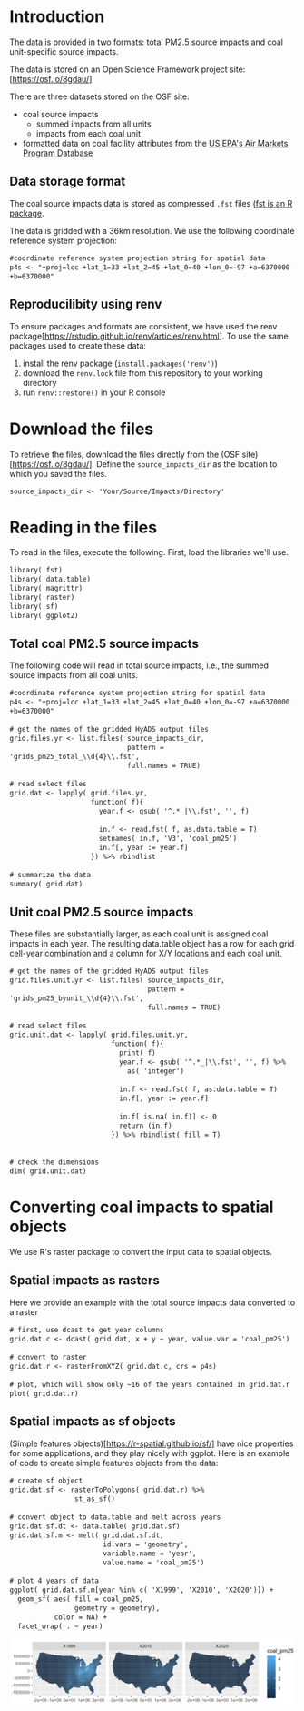 # Introduction
The data is provided in two formats: total PM2.5 source impacts and coal unit-specific source impacts.

The data is stored on an Open Science Framework project site: [https://osf.io/8gdau/]

There are three datasets stored on the OSF site:
- coal source impacts
  - summed impacts from all units
  - impacts from each coal unit
- formatted data on coal facility attributes from the [US EPA's Air Markets Program Database](https://ampd.epa.gov/ampd/)

## Data storage format
The coal source impacts data is stored as compressed `.fst` files ([fst is an R package](https://www.fstpackage.org/). 

The data is gridded with a 36km resolution. We use the following coordinate reference system projection:
```
#coordinate reference system projection string for spatial data
p4s <- "+proj=lcc +lat_1=33 +lat_2=45 +lat_0=40 +lon_0=-97 +a=6370000 +b=6370000"
```

## Reproducilibity using renv
To ensure packages and formats are consistent, we have used the renv package[https://rstudio.github.io/renv/articles/renv.html]. To use the same packages used to create these data: 
1) install the renv package (`install.packages('renv')`)
2) download the `renv.lock` file from this repository to your working directory
3) run `renv::restore()` in your R console

# Download the files
To retrieve the files,  download the files directly from the (OSF site)[https://osf.io/8gdau/]. Define the `source_impacts_dir` as the location to which you saved the files.
```
source_impacts_dir <- 'Your/Source/Impacts/Directory'

```

# Reading in the files
To read in the files, execute the following. First, load the libraries we'll use.
```
library( fst)
library( data.table)
library( magrittr)
library( raster)
library( sf)
library( ggplot2)
```

## Total coal PM2.5 source impacts
The following code will read in total source impacts, i.e., the summed source impacts from all coal units.
```
#coordinate reference system projection string for spatial data
p4s <- "+proj=lcc +lat_1=33 +lat_2=45 +lat_0=40 +lon_0=-97 +a=6370000 +b=6370000"

# get the names of the gridded HyADS output files
grid.files.yr <- list.files( source_impacts_dir,
                             pattern = 'grids_pm25_total_\\d{4}\\.fst',
                             full.names = TRUE)

# read select files
grid.dat <- lapply( grid.files.yr,
                    function( f){
                      year.f <- gsub( '^.*_|\\.fst', '', f)
                      
                      in.f <- read.fst( f, as.data.table = T)
                      setnames( in.f, 'V3', 'coal_pm25')
                      in.f[, year := year.f]
                    }) %>% rbindlist

# summarize the data
summary( grid.dat)

```

## Unit coal PM2.5 source impacts
These files are substantially larger, as each coal unit is assigned coal impacts in each year. The resulting data.table object has a row for each grid cell-year combination and a column for X/Y locations and each coal unit. 
```
# get the names of the gridded HyADS output files
grid.files.unit.yr <- list.files( source_impacts_dir,
                                  pattern = 'grids_pm25_byunit_\\d{4}\\.fst',
                                  full.names = TRUE)

# read select files
grid.unit.dat <- lapply( grid.files.unit.yr,
                         function( f){
                           print( f)
                           year.f <- gsub( '^.*_|\\.fst', '', f) %>%
                             as( 'integer')
                           
                           in.f <- read.fst( f, as.data.table = T)
                           in.f[, year := year.f]
                           
                           in.f[ is.na( in.f)] <- 0
                           return (in.f)
                         }) %>% rbindlist( fill = T)


# check the dimensions
dim( grid.unit.dat)

```

# Converting coal impacts to spatial objects
We use R's raster package to convert the input data to spatial objects. 

## Spatial impacts as rasters
Here we provide an example with the total source impacts data converted to a raster
```
# first, use dcast to get year columns
grid.dat.c <- dcast( grid.dat, x + y ~ year, value.var = 'coal_pm25')

# convert to raster
grid.dat.r <- rasterFromXYZ( grid.dat.c, crs = p4s)

# plot, which will show only ~16 of the years contained in grid.dat.r
plot( grid.dat.r)

```

## Spatial impacts as sf objects
(Simple features objects)[https://r-spatial.github.io/sf/] have nice properties for some applications, and they play nicely with ggplot. Here is an example of code to create simple features objects from the data:
```
# create sf object
grid.dat.sf <- rasterToPolygons( grid.dat.r) %>%
                st_as_sf()

# convert object to data.table and melt across years
grid.dat.sf.dt <- data.table( grid.dat.sf)
grid.dat.sf.m <- melt( grid.dat.sf.dt, 
                       id.vars = 'geometry',
                       variable.name = 'year',
                       value.name = 'coal_pm25')

# plot 4 years of data
ggplot( grid.dat.sf.m[year %in% c( 'X1999', 'X2010', 'X2020')]) + 
  geom_sf( aes( fill = coal_pm25, 
                geometry = geometry),
           color = NA) +
  facet_wrap( . ~ year)

```
![](images/coal_impacts_sf.png)








